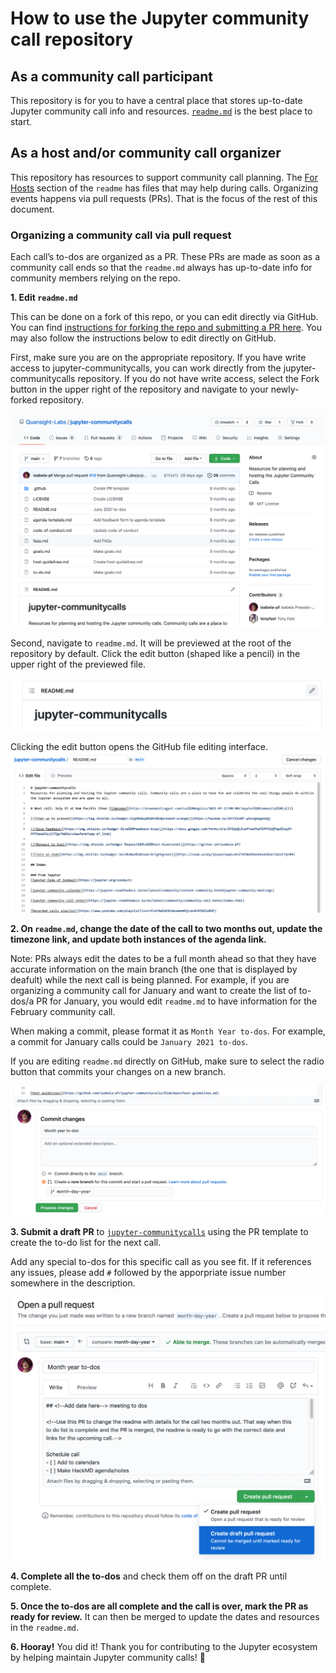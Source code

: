 # How to use the Jupyter community call repository

## As a community call participant
This repository is for you to have a central place that stores up-to-date Jupyter community call info and resources. [`readme.md`](https://github.com/Quansight-Labs/jupyter-communitycalls/#readme) is the best place to start.

## As a host and/or community call organizer
This repository has resources to support community call planning. The [For Hosts](https://github.com/Quansight-Labs/jupyter-communitycalls/#for-hosts) section of the `readme` has files that may help during calls. Organizing events happens via pull requests (PRs). That is the focus of the rest of this document.

### Organizing a community call via pull request

Each call’s to-dos are organized as a PR. These PRs are made as soon as a community call ends so that the `readme.md` always has up-to-date info for community members relying on the repo.

**1. Edit `readme.md`**

This can be done on a fork of this repo, or you can edit directly via GitHub. You can find [instructions for forking the repo and submitting a PR here](https://docs.github.com/en/github/collaborating-with-pull-requests/proposing-changes-to-your-work-with-pull-requests/creating-a-pull-request). You may also follow the instructions below to edit directly on GitHub. 

First, make sure you are on the appropriate repository. If you have write access to jupyter-communitycalls, you can work directly from the jupyter-communitycalls repository. If you do not have write access, select the Fork button in the upper right of the repository and navigate to your newly-forked repository.

![The jupyter-communitycalls repository on GitHub.](images/1repo.png)

Second, navigate to `readme.md`. It will be previewed at the root of the repository by default. Click the edit button (shaped like a pencil) in the upper right of the previewed file.

![The top of the jupyter-communitycalls readme.md preview with the edit button highlighted in the upper right.](images/2readme.png)

Clicking the edit button opens the GitHub file editing interface. 
![The GitHub file editing interface with readme.md open.](images/3edit.png)

**2. On `readme.md`, change the date of the call to two months out, update the timezone link, and update both instances of the agenda link.**

Note: PRs always edit the dates to be a full month ahead so that they have accurate information on the main branch (the one that is displayed by deafult) while the next call is being planned. For example, if you are organizing a community call for January and want to create the list of to-dos/a PR for January, you would edit `readme.md` to have information for the February community call.

When making a commit, please format it as `Month Year to-dos`. For example, a commit for January calls could be `January 2021 to-dos`.

If you are editing `readme.md` directly on GitHub, make sure to select the radio button that commits your changes on a new branch.

![The bottom of the GitHub file editing interface with a commit message and create a new branch radio button selected.](images/4commit.png)

**3. Submit a draft PR** to [`jupyter-communitycalls`](https://github.com/Quansight-Labs/jupyter-communitycalls) using the PR template to create the to-do list for the next call.

Add any special to-dos for this specific call as you see fit. If it references any issues, please add `#` followed by the apporpriate issue number somewhere in the description.

![The GitHub pull request interface with the to-dos template and create draft pull request selected.](images/5pr.png)

**4. Complete all the to-dos** and check them off on the draft PR until complete.

**5. Once the to-dos are all complete and the call is over, mark the PR as ready for review.** It can then be merged to update the dates and resources in the `readme.md`.

**6. Hooray!** You did it! Thank you for contributing to the Jupyter ecosystem by helping maintain Jupyter community calls! :sunflower:
